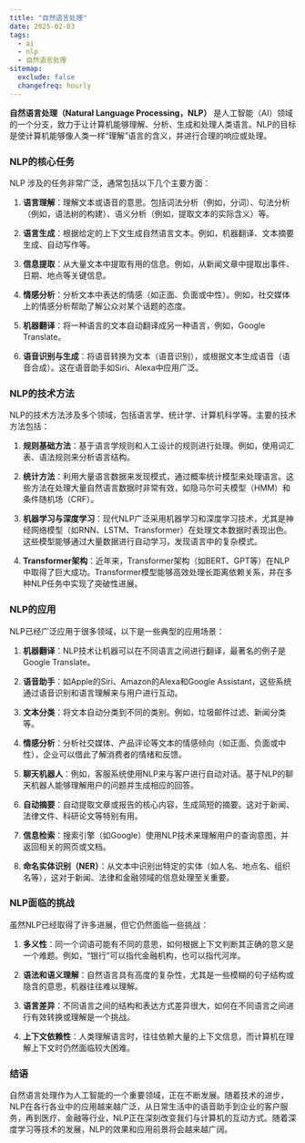 ```yaml
---
title: "自然语言处理"
date: 2025-02-03
tags:
  - ai
  - nlp
  - 自然语言处理
sitemap:
  exclude: false
  changefreq: hourly
---
```


**自然语言处理（Natural Language Processing，NLP）** 是人工智能（AI）领域的一个分支，致力于让计算机能够理解、分析、生成和处理人类语言。NLP的目标是使计算机能够像人类一样“理解”语言的含义，并进行合理的响应或处理。

### NLP的核心任务
NLP 涉及的任务非常广泛，通常包括以下几个主要方面：

1. **语言理解**：理解文本或语音的意思。包括词法分析（例如，分词）、句法分析（例如，语法树的构建）、语义分析（例如，提取文本的实际含义）等。
   
2. **语言生成**：根据给定的上下文生成自然语言文本。例如，机器翻译、文本摘要生成、自动写作等。

3. **信息提取**：从大量文本中提取有用的信息。例如，从新闻文章中提取出事件、日期、地点等关键信息。

4. **情感分析**：分析文本中表达的情感（如正面、负面或中性）。例如，社交媒体上的情感分析帮助了解公众对某个话题的态度。

5. **机器翻译**：将一种语言的文本自动翻译成另一种语言，例如，Google Translate。

6. **语音识别与生成**：将语音转换为文本（语音识别），或根据文本生成语音（语音合成）。这在语音助手如Siri、Alexa中应用广泛。

### NLP的技术方法
NLP的技术方法涉及多个领域，包括语言学、统计学、计算机科学等。主要的技术方法包括：

1. **规则基础方法**：基于语言学规则和人工设计的规则进行处理。例如，使用词汇表、语法规则来分析语言结构。

2. **统计方法**：利用大量语言数据来发现模式，通过概率统计模型来处理语言。这些方法在处理大量自然语言数据时非常有效，如隐马尔可夫模型（HMM）和条件随机场（CRF）。

3. **机器学习与深度学习**：现代NLP广泛采用机器学习和深度学习技术，尤其是神经网络模型（如RNN、LSTM、Transformer）在处理文本数据时表现出色。这些模型能够通过大量数据进行自动学习，发现语言中的复杂模式。

4. **Transformer架构**：近年来，Transformer架构（如BERT、GPT等）在NLP中取得了巨大成功。Transformer模型能够高效处理长距离依赖关系，并在多种NLP任务中实现了突破性进展。

### NLP的应用
NLP已经广泛应用于很多领域，以下是一些典型的应用场景：

1. **机器翻译**：NLP技术让机器可以在不同语言之间进行翻译，最著名的例子是Google Translate。

2. **语音助手**：如Apple的Siri、Amazon的Alexa和Google Assistant，这些系统通过语音识别和语言理解来与用户进行互动。

3. **文本分类**：将文本自动分类到不同的类别。例如，垃圾邮件过滤、新闻分类等。

4. **情感分析**：分析社交媒体、产品评论等文本的情感倾向（如正面、负面或中性），企业可以借此了解消费者的情绪和反馈。

5. **聊天机器人**：例如，客服系统使用NLP来与客户进行自动对话。基于NLP的聊天机器人能够理解用户的问题并生成相应的回答。

6. **自动摘要**：自动提取文章或报告的核心内容，生成简短的摘要。这对于新闻、法律文件、科研论文等特别有用。

7. **信息检索**：搜索引擎（如Google）使用NLP技术来理解用户的查询意图，并返回相关的网页或文档。

8. **命名实体识别（NER）**：从文本中识别出特定的实体（如人名、地点名、组织名等），这对于新闻、法律和金融领域的信息处理至关重要。

### NLP面临的挑战
虽然NLP已经取得了许多进展，但它仍然面临一些挑战：

1. **多义性**：同一个词语可能有不同的意思，如何根据上下文判断其正确的意义是一个难题。例如，“银行”可以指代金融机构，也可以指代河岸。

2. **语法和语义理解**：自然语言具有高度的复杂性，尤其是一些模糊的句子结构或隐含的意思，机器往往难以理解。

3. **语言差异**：不同语言之间的结构和表达方式差异很大，如何在不同语言之间进行有效转换或理解是一个挑战。

4. **上下文依赖性**：人类理解语言时，往往依赖大量的上下文信息，而计算机在理解上下文时仍然面临较大困难。

### 结语
自然语言处理作为人工智能的一个重要领域，正在不断发展。随着技术的进步，NLP在各行各业中的应用越来越广泛，从日常生活中的语音助手到企业的客户服务，再到医疗、金融等行业，NLP正在深刻改变我们与计算机的互动方式。随着深度学习等技术的发展，NLP的效果和应用前景将会越来越广阔。